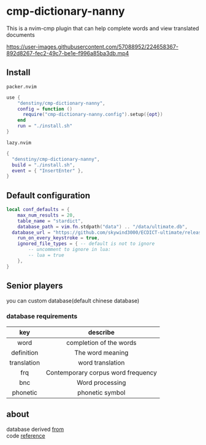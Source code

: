 # cmp-dictionary-nanny
This is a nvim-cmp plugin that can help complete words and view translated documents

https://user-images.githubusercontent.com/57088952/224658367-892d8267-fec2-49c7-be1e-f996a85ba3db.mp4

## Install
`packer.nvim`
```lua
use {
    "denstiny/cmp-dictionary-nanny",
    config = function ()
      require("cmp-dictionary-nanny.config").setup({opt})
    end
    run = "./install.sh"
}
```
`lazy.nvim`
```lua
{
  "denstiny/cmp-dictionary-nanny",
  build = "./install.sh",
  event = { "InsertEnter" },
}
```
## Default configuration
```lua
local conf_defaults = {
	max_num_results = 20,
	table_name = "stardict",
	database_path = vim.fn.stdpath("data") .. "/data/ultimate.db",
  database_url = "https://github.com/skywind3000/ECDICT-ultimate/releases/download/1.0.0/ecdict-ultimate-sqlite.zip",
	run_on_every_keystroke = true,
	ignored_file_types = { -- default is not to ignore
		-- uncomment to ignore in lua:
		-- lua = true
	},
}
```
## Senior players
you can custom database(default chinese database)
### database requirements
| key | describe |
| :-: | :-:      |
| word | completion of the words |
| definition | The word meaning |
| translation | word translation |
| frq | Contemporary corpus word frequency |
| bnc | Word processing |
| phonetic | phonetic symbol |

## about
database derived [from](https://github.com/skywind3000/ECDICT/releases/tag/1.0.28)  
code [reference](https://github.com/tzachar/cmp-tabnine)
